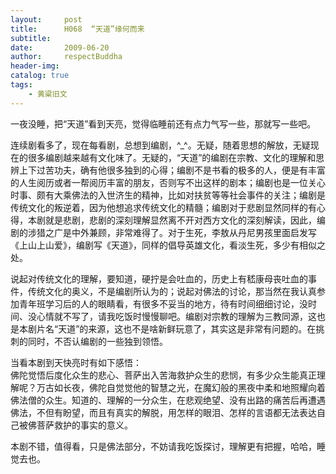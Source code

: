 ```yaml
---
layout:     post
title:      H068  “天道”缘何而来
subtitle:   
date:       2009-06-20
author:     respectBuddha
header-img: 
catalog: true
tags:
    - 黄粱旧文
---
```


一夜没睡，把“天道”看到天亮，觉得临睡前还有点力气写一些，那就写一些吧。

连续剧看多了，现在每看剧，总想到编剧，^_^。无疑，随着思想的解放，无疑现在的很多编剧越来越有文化味了。无疑的，“天道”的编剧在宗教、文化的理解和思辨上下过苦功夫，确有他很多独到的心得；编剧不是书看的极多的人，便是有丰富的人生阅历或者一帮阅历丰富的朋友，否则写不出这样的剧本；编剧也是一位关心时事、颇有大乘佛法的入世济生的精神，比如对扶贫等等社会事件的关注；编剧是传统文化的叛逆着，因为他想追求传统文化的精髓；编剧对于悲剧显然同样的有心得，本剧就是悲剧，悲剧的深刻理解显然离不开对西方文化的深刻解读，因此，编剧的涉猎之广是中外兼顾，非常难得了。对于生死，李敖从丹尼男孩里面启发写《上山上山爱》，编剧写《天道》，同样的倡导英雄文化，看淡生死，多少有相似之处。

说起对传统文化的理解，要知道，硬拧是会吐血的，历史上有嵇康母丧吐血的事件，传统文化的奥义，不是编剧所认为的；说起对佛法的讨论，那当然在我认真参加青年班学习后的人的眼睛看，有很多不妥当的地方，待有时间细细讨论，没时间、没心情就不写了，请我吃饭时慢慢聊吧。编剧对宗教的理解为三教同源，这也是本剧片名“天道”的来源，这也不是啥新鲜玩意了，其实这是非常有问题的。在挑刺的同时，不否认编剧的一些独到领悟。

当看本剧到天快亮时有如下感悟：  
佛陀觉悟后度化众生的悲心、菩萨出入苦海救护众生的悲悯，有多少众生能真正理解呢？万古如长夜，佛陀自觉觉他的智慧之光，在魔幻般的黑夜中柔和地照耀向着佛法僧的众生。知道的、理解的一分众生，在悲观绝望、没有出路的痛苦后再遭遇佛法，不但有盼望，而且有真实的解脱，用怎样的眼泪、怎样的言语都无法表达自己被佛菩萨救护的事实的意义。

本剧不错，值得看，只是佛法部分，不妨请我吃饭探讨，理解更有把握，哈哈，睡觉去也。
